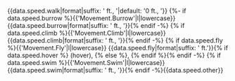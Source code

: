 {{data.speed.walk|format|suffix: ' ft., '|default: '0 ft., '}}
{%- if data.speed.burrow %}{{'Movement.Burrow'|l|lowercase}} {{data.speed.burrow|format|suffix: ' ft., '}}{% endif -%}
{% if data.speed.climb %}{{'Movement.Climb'|l|lowercase}} {{data.speed.climb|format|suffix: ' ft., '}}{% endif -%}
{% if data.speed.fly %}{{'Movement.Fly'|l|lowercase}} {{data.speed.fly|format|suffix: ' ft.'}}{% if data.speed.hover %} (hover), {% else %}, {% endif %}{% endif -%}
{% if data.speed.swim %}{{'Movement.Swim'|l|lowercase}} {{data.speed.swim|format|suffix: ' ft., '}}{% endif -%}{{data.speed.other}}